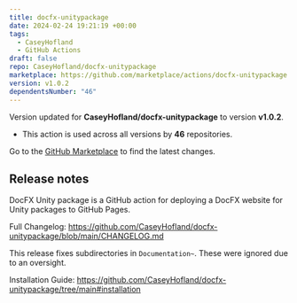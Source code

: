 ```yaml
---
title: docfx-unitypackage
date: 2024-02-24 19:21:19 +00:00
tags:
  - CaseyHofland
  - GitHub Actions
draft: false
repo: CaseyHofland/docfx-unitypackage
marketplace: https://github.com/marketplace/actions/docfx-unitypackage
version: v1.0.2
dependentsNumber: "46"
---
```



Version updated for **CaseyHofland/docfx-unitypackage** to version **v1.0.2**.
- This action is used across all versions by **46** repositories.

Go to the [GitHub Marketplace](https://github.com/marketplace/actions/docfx-unitypackage) to find the latest changes.

## Release notes

DocFX Unity package is a GitHub action for deploying a DocFX website for Unity packages to GitHub Pages.

Full Changelog: https://github.com/CaseyHofland/docfx-unitypackage/blob/main/CHANGELOG.md

This release fixes subdirectories in `Documentation~`. These were ignored due to an oversight.

Installation Guide: https://github.com/CaseyHofland/docfx-unitypackage/tree/main#installation
